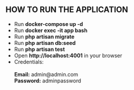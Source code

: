 <h2>HOW TO RUN THE APPLICATION</h2>
<ul>
	<li>
		Run <b>docker-compose up -d</b>
	</li>
	<li>
		Run <b>docker exec -it app bash</b>
	</li>
	<li>
		Run <b>php artisan migrate</b>
	</li>
	<li>
		Run <b>php artisan db:seed</b>
	</li>
	<li>
		Run <b>php artisan test</b>
	</li>
	<li>
		Open <b>http://localhost:4001</b> in your browser
	</li>
	<li>
		Credentials:<br> 
		<br><b>Email:</b> admin@admin.com
		<br><b>Password:</b> adminpassword
	</li>
</ul>
